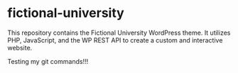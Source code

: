 # fictional-university
This repository contains the Fictional University WordPress theme. It utilizes PHP, JavaScript, and the WP REST API to create a custom and interactive website.

Testing my git commands!!!

